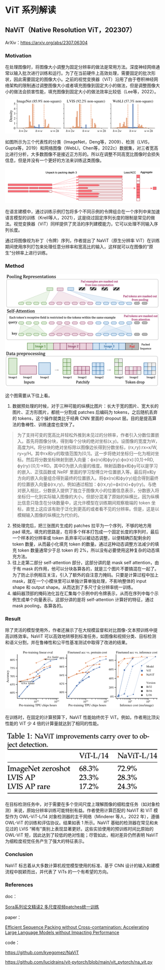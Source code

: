 # ViT 系列解读

## NaViT（Native Resolution ViT，202307）

ArXiv：https://arxiv.org/abs/2307.06304

### Motivation

在处理图像时，将图像大小调整为固定分辨率的做法是常用方法。深度神经网络通常以输入批次进行训练和运行。为了在当前硬件上高效处理，需要固定的批次形状，因此需要固定的图像大小。之前的视觉变换器（ViT）沿用了由于卷积神经网络架构的限制通过调整图像大小或者填充图像到固定大小的做法，但是调整图像大小的做法会损害性能，填充图像到固定大小的做法效率比较低（Lee等，2022）。

![image-20240408171126501](./assets/image-20240408171126501.png)

如图所示为三个代表性的分类（ImageNet，Deng等，2009）、检测（LVIS，Gupta等，2019）和网络图像（WebLI，Chen等，2022c）数据集，对三者宽高比进行分析，大多数图像不是接近正方形的。所以在调整不同高宽比图像时会损失信息，但是并没有一个更好的方法来训练这类图像。

![image-20240409193334260](./assets/image-20240409193334260.png)

在语言建模中，通过训练示例打包将多个不同示例的令牌组合在一个序列中来加速语言模型的训练（Krell等人，2021），这是绕过固定序列长度的限制是常见的做法。视觉变换器（ViT）同样提供了灵活的序列建模能力，它可以处理不同输入序列长度。

通过将图像视为补丁（令牌）序列，作者提出了 NaViT（原生分辨率 ViT）在训练期间使用序列打包来处理任意分辨率和宽高比的输入，这样就可以在图像的“原生”分辨率上进行训练。

### Method

![image-20240408171559506](./assets/image-20240408171559506.png)

这个图需要从下往上看。

1. 数据预处理的时候，对于三种可能的纵横比图片：长大于宽的图片、宽大长的图片、正方形图片，都统一分割成 patches 后编码为 tokens，之后随机丢弃的 tokens，这个操作就类比于经典 CNN 里面的 dropout 层。目的是提高算法的鲁棒性、训练速度也变快了。

> 为了支持可变的宽高比并轻松外推到未见过的分辨率，作者引入分数位置嵌入。首先将图像分块，得到每个分块的绝对坐标(x,y)。设图像的宽度为W，高度为H。将分块的绝对坐标除以图像边长得到分数坐标，(rx,ry):rx=x/W, ry=y/H。其中rx和ry的取值范围为[0,1]。这一步将绝对坐标归一化为相对坐标。然后将分数坐标映射到嵌入向量：ϕx(rx)和ϕy(ry):ϕx(rx):[0,1]→RD, ϕy(ry):[0,1]→RD。其中D为嵌入向量的维度。映射函数ϕx和ϕy可以是学习的嵌入、正弦函数或 NeRF 里面的学习型傅立叶位置嵌入等。最后将x和y方向的嵌入向量组合得到最终的位置嵌入。将ϕx(rx)和ϕy(ry)组合得到最终的位置嵌入向量ϕ(rx,ry)，例如通过相加：ϕ(rx,ry)=ϕx(rx)+ϕy(ry)。与绝对嵌入相比，分数嵌入提供了独立于图像大小的位置信息表示，分数嵌入将坐标归一化到实际输入图像的大小，但部分混淆了原始的纵横比，因为纵横比信息只隐含在分块数量中，这允许模型在训练期间观察极端的 token 坐标，直觉上这应该有助于泛化到更高的或者看不见的分辨率。但是，这是以模糊输入图像的纵横比为代价的。

2. 预处理完后，把三张图片生成的 patches 拉平为一个序列，不够的地方用 pad 填充。填充的思路是，在将多个样本打包成一个固定长度的序列时，最后一个样本的分辨率或 token 丢弃率可以被动态调整，以便精确匹配剩余的 token 数量，从而最小化填充 token 的数量。通过这种动态调整方法减少的填充 token 数量通常少于总 token 的 2%，所以没有必要使用这种复杂的动态填充方法。
3. 往上走第二部分 self-attention 部分，这部分讲的是 mask self attention，由于有 mask 的作用，他可以分块各算各的，就是三个图片不要搞混在一起了。为了防止示例相互关注，引入了额外的自注意力掩码。只要是计算过程中加上mask，就在一个小模块里可以单独计算单独处理，不影响整体的 input shape 和 output shape。从而达到了多尺寸全分辨率统一训练。
4. 编码器顶部的掩码池化旨在汇集每个示例中的令牌表示，从而在序列中每个示例生成单个向量表示。这部分讲的是将 self-attention 计算好的特征，通过 mask pooling，各算各的。

### Result

除了灵活的模型使用外，作者还展示了在大规模监督和对比图像-文本预训练中提高训练效率。NaViT 可以高效地转移到标准任务，如图像和视频分类、目标检测和语义分割，并在鲁棒性和公平性基准测试中取得了改进的结果。

![image-20240408193132428](./assets/image-20240408193132428.png)

在训练时，在固定的计算预算下，NaViT 性能始终优于 ViT。例如，作者用比顶尖性能的 ViT 少 4 倍的计算量就达到了相同的性能。

![image-20240409183327954](./assets/image-20240409183327954.png)

在目标检测任务中，对于需要在多个空间尺度上理解图像的细粒度任务（如对象检测）来说，原始分辨率训练可能特别有益。作者使用计算匹配的 NaViT 和 ViT 模型作为 OWL-ViT-L/14 对象检测器的主干网络（Minderer 等人，2022 年），遵循 OWL-ViT 的训练和评估协议。结果如表 1 所示。NaViT 基础的检测器在常见和未见过的 LVIS “稀有”类别上表现显著更好。这些实验使用的预训练时间比原始的 OWL-ViT 短，因此达到了较低的绝对性能；尽管如此，相对差异仍然表明 NaViT 为细粒度视觉任务产生了强大的特征表示。

### Conclusion

NaViT 标志着从大多数计算机视觉模型使用的标准、基于 CNN 设计的输入和建模流程中脱颖而出，并代表了 ViTs 的一个有希望的方向。

### References

doc：

[Sora系列论文精读2 多尺度视频patches统一训练](https://zhuanlan.zhihu.com/p/683694559)

paper：

[Efficient Sequence Packing without Cross-contamination: Accelerating Large Language Models without Impacting Performance](https://arxiv.org/abs/2107.02027)

code：

https://github.com/kyegomez/NaViT

https://github.com/lucidrains/vit-pytorch/blob/main/vit_pytorch/na_vit.py
